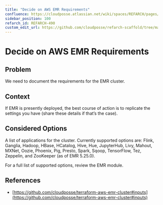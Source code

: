 ```yaml
---
title: "Decide on AWS EMR Requirements"
confluence: https://cloudposse.atlassian.net/wiki/spaces/REFARCH/pages/1204125709/REFARCH-490+-+Decide+on+AWS+EMR+Requirements
sidebar_position: 100
refarch_id: REFARCH-490
custom_edit_url: https://github.com/cloudposse/refarch-scaffold/tree/main/docs/docs/fundamentals/design-decisions/foundational-application-dependencies/decide-on-aws-emr-requirements.md
---
```


# Decide on AWS EMR Requirements

## Problem
We need to document the requirements for the EMR cluster.

## Context
If EMR is presently deployed, the best course of action is to replicate the settings you have (share these details if that’s the case).

## Considered Options
A list of applications for the cluster. Currently supported options are: Flink, Ganglia, Hadoop, HBase, HCatalog, Hive, Hue, JupyterHub, Livy, Mahout, MXNet, Oozie, Phoenix, Pig, Presto, Spark, Sqoop, TensorFlow, Tez, Zeppelin, and ZooKeeper (as of EMR 5.25.0).

For a full list of supported options, review the EMR module.

## References
- [https://github.com/cloudposse/terraform-aws-emr-cluster#inputs](https://github.com/cloudposse/terraform-aws-emr-cluster#inputs)



